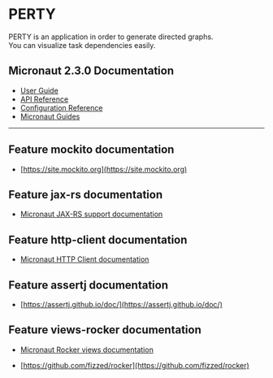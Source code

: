 # PERTY
PERTY is an application in order to generate directed graphs.  
You can visualize task dependencies easily.

## Micronaut 2.3.0 Documentation

- [User Guide](https://docs.micronaut.io/2.3.0/guide/index.html)
- [API Reference](https://docs.micronaut.io/2.3.0/api/index.html)
- [Configuration Reference](https://docs.micronaut.io/2.3.0/guide/configurationreference.html)
- [Micronaut Guides](https://guides.micronaut.io/index.html)
---

## Feature mockito documentation

- [https://site.mockito.org](https://site.mockito.org)

## Feature jax-rs documentation

- [Micronaut JAX-RS support documentation](https://micronaut-projects.github.io/micronaut-jaxrs/latest/guide/index.html)

## Feature http-client documentation

- [Micronaut HTTP Client documentation](https://docs.micronaut.io/latest/guide/index.html#httpClient)

## Feature assertj documentation

- [https://assertj.github.io/doc/](https://assertj.github.io/doc/)

## Feature views-rocker documentation

- [Micronaut Rocker views documentation](https://micronaut-projects.github.io/micronaut-views/latest/guide/index.html#rocker)

- [https://github.com/fizzed/rocker](https://github.com/fizzed/rocker)

